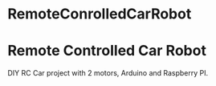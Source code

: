 # RemoteConrolledCarRobot
<h1>Remote Controlled Car Robot</h1>

DIY RC Car project with 2 motors, Arduino and Raspberry PI. 
